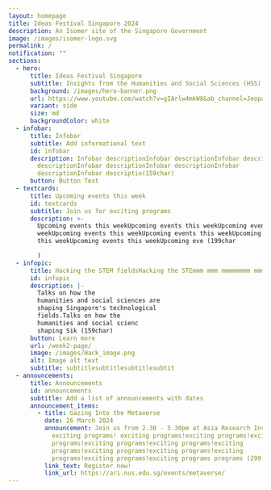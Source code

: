 ```yaml
---
layout: homepage
title: Ideas Festival Singapore 2024
description: An Isomer site of the Singapore Government
image: /images/isomer-logo.svg
permalink: /
notification: ""
sections:
  - hero:
      title: Ideas Festival Singapore
      subtitle: Insights from the Humanities and Social Sciences (HSS)
      background: /images/hero-banner.png
      url: https://www.youtube.com/watch?v=gIArlw4mkW8&ab_channel=Jeopardy%21
      variant: side
      size: md
      backgroundColor: white
  - infobar:
      title: Infobar
      subtitle: Add informational text
      id: infobar
      description: Infobar descriptionInfobar descriptionInfobar descriptionInfobar
        descriptionInfobar descriptionInfobar descriptionInfobar
        descriptionInfobar descriptio(159char)
      button: Button Text
  - textcards:
      title: Upcoming events this week
      id: textcards
      subtitle: Join us for exciting programs
      description: >-
        Upcoming events this weekUpcoming events this weekUpcoming events this
        weekUpcoming events this weekUpcoming events this weekUpcoming events
        this weekUpcoming events this weekUpcoming eve (199char

        )
  - infopic:
      title: Hacking the STEM fieldsHacking the STEmmm mmm mmmmmmmm mmmmm
      id: infopic
      description: |-
        Talks on how the
        humanities and social sciences are
        shaping Singapore's technological
        fields.Talks on how the
        humanities and social scienc
        shaping Sik (159char)
      button: Learn more
      url: /week2-page/
      image: /images/Hack_image.png
      alt: Image alt text
      subtitle: subtitlesubtitlesubtitlesubtit
  - announcements:
      title: Announcements
      id: announcements
      subtitle: Add a list of announcements with dates
      announcement_items:
        - title: Gazing Into the Metaverse
          date: 26 March 2024
          announcement: Join us from 2.30 - 5.30pm at Asia Research Insitute, NUS for
            exciting programs! exciting programs!exciting programs!exciting
            programs!exciting programs!exciting programs!exciting
            programs!exciting programs!exciting programs!exciting
            programs!exciting programs!exciting programs programs (299 char)
          link_text: Register now!
          link_url: https://ari.nus.edu.sg/events/metaverse/
---
```

